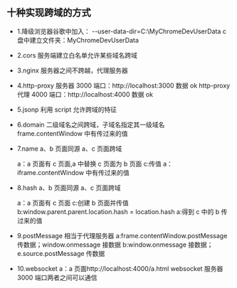 ## 十种实现跨域的方式

* 1.降级浏览器谷歌中加入：
  --user-data-dir=C:\MyChromeDevUserData
  c 盘中建立文件夹：MyChromeDevUserData

* 2.cors
  服务端建立白名单允许某些域名跨域

* 3.nginx
  服务器之间不跨越，代理服务器

* 4.http-proxy
  服务器 3000 端口：http://localhost:3000 数据 ok
  http-proxy 代理 4000 端口：http://localhost:4000 数据 ok

* 5.jsonp
  利用 script 允许跨域的特征

* 6.domain
  二级域名之间跨域，子域名指定其一级域名
  frame.contentWindow 中有传过来的值

* 7.name
  a、b 页面同源
  a、c 页面跨域

  a：a 页面有 c 页面,a 中替换 c 页面为 b 页面
  c:传值
  a：iframe.contentWindow 中有传过来的值

* 8.hash
  a、b 页面同源
  a、c 页面跨域

  a：a 页面有 c 页面
  c:创建 b 页面并传值
  b:window.parent.parent.location.hash = location.hash
  a:得到 c 中的 b 传过来的值

* 9.postMessage
  相当于代理服务器
  a:frame.contentWindow.postMessage 传数据；window.onmessage 接数据
  b:window.onmessage 接数据；e.source.postMessage 传数据

- 10.websocket
  a：a 页面http://localhost:4000/a.html
  websocket 服务器 3000 端口两者之间可以通信
